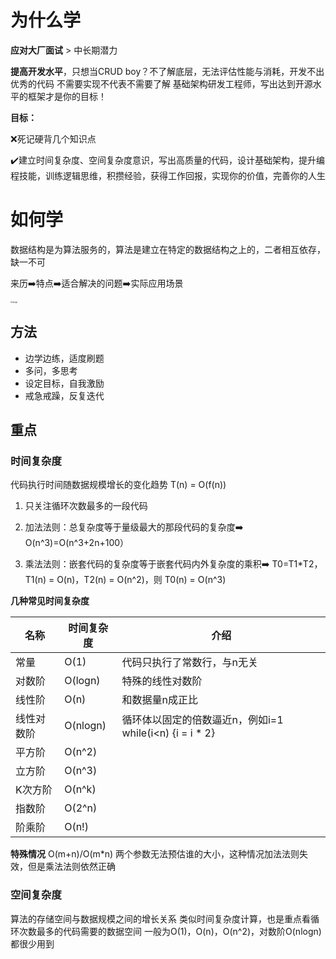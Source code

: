 

# 为什么学

**应对大厂面试** > 中长期潜力

**提高开发水平**，只想当CRUD boy？不了解底层，无法评估性能与消耗，开发不出优秀的代码
不需要实现不代表不需要了解
基础架构研发工程师，写出达到开源水平的框架才是你的目标！

**目标：**

❌死记硬背几个知识点

✔️建立时间复杂度、空间复杂度意识，写出高质量的代码，设计基础架构，提升编程技能，训练逻辑思维，积攒经验，获得工作回报，实现你的价值，完善你的人生


# 如何学
数据结构是为算法服务的，算法是建立在特定的数据结构之上的，二者相互依存，缺一不可

来历➡️特点➡️适合解决的问题➡️实际应用场景

<img src="../../pictures/数据结构与算法思维导图.jpg" alt="image" style="zoom:20%;" />

## 方法

- 边学边练，适度刷题
- 多问，多思考
- 设定目标，自我激励
- 戒急戒躁，反复迭代
## 重点
### 时间复杂度

代码执行时间随数据规模增长的变化趋势
T(n) = O(f(n))

1. 只关注循环次数最多的一段代码

2. 加法法则：总复杂度等于量级最大的那段代码的复杂度➡️ O(n^3)=O(n^3+2n+100）

3. 乘法法则：嵌套代码的复杂度等于嵌套代码内外复杂度的乘积➡️ T0=T1*T2，T1(n) = O(n)，T2(n) = O(n^2)，则 T0(n) = O(n^3)

   

**几种常见时间复杂度**

| 名称 | 时间复杂度 | 介绍 |
| --- | --- | --- |
| 常量 | O(1) | 代码只执行了常数行，与n无关 |
| 对数阶 | O(logn) | 特殊的线性对数阶 |
| 线性阶 | O(n) | 和数据量n成正比 |
| 线性对数阶 | O(nlogn) | 循环体以固定的倍数逼近n，例如i=1 while(i<n) {i = i * 2} |
| 平方阶 | O(n^2) ||
| 立方阶 | O(n^3) ||
| K次方阶 | O(n^k) ||
| 指数阶 | O(2^n) ||
| 阶乘阶 | O(n!) ||
**特殊情况**
O(m+n)/O(m*n)
两个参数无法预估谁的大小，这种情况加法法则失效，但是乘法法则依然正确



### 空间复杂度

算法的存储空间与数据规模之间的增长关系
类似时间复杂度计算，也是重点看循环次数最多的代码需要的数据空间
一般为O(1)，O(n)，O(n^2)，对数阶O(nlogn)都很少用到